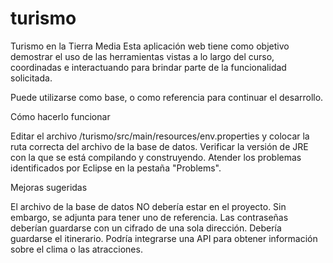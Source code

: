 # turismo
Turismo en la Tierra Media
Esta aplicación web tiene como objetivo demostrar el uso de las herramientas vistas a lo largo del curso, coordinadas e interactuando para brindar parte de la funcionalidad solicitada.

Puede utilizarse como base, o como referencia para continuar el desarrollo.

Cómo hacerlo funcionar

Editar el archivo /turismo/src/main/resources/env.properties y colocar la ruta correcta del archivo de la base de datos.
Verificar la versión de JRE con la que se está compilando y construyendo.
Atender los problemas identificados por Eclipse en la pestaña "Problems".

Mejoras sugeridas

El archivo de la base de datos NO debería estar en el proyecto. Sin embargo, se adjunta para tener uno de referencia.
Las contraseñas deberían guardarse con un cifrado de una sola dirección.
Debería guardarse el itinerario.
Podría integrarse una API para obtener información sobre el clima o las atracciones.
